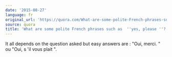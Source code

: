 ```yaml
---
date: '2015-08-27'
language: fr
original_url: 'https://quora.com/What-are-some-polite-French-phrases-such-as-yes-please/answer/Clément-Renaud'
source: quora
title: 'What are some polite French phrases such as  ''yes, please ''?'
---
```


It all depends on the question asked but easy answers are :  "Oui,
merci. " ou  "Oui, s 'il vous plait ".

